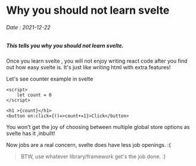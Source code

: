 <script>
    import {format_date} from '$lib/utils'
</script>    
# Why you should not learn svelte
###### Date : <span use:format_date>2021-12-22</span> 
##### This tells you why you should not learn svelte.

Once you learn svelte , you will not enjoy writing react code after you find out how easy svelte is. It's just like writing html with extra features!

Let's see counter example in svelte

```
<script>
    let count = 0
</script>

<h1 >{count}</h1>
<button on:click={()=>count+=1}>Click</button>
```

You won't get the joy of choosing between multiple global store options as svelte has it ,inbuilt!

Now jobs are a real concern, svelte does have less job openings. :(

> BTW, use whatever library/framework get's the job done. :)


